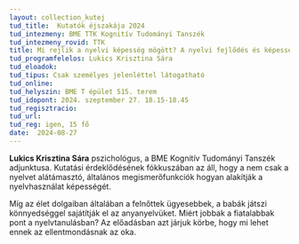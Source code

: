 ```yaml
---
layout: collection_kutej
tud_title:  Kutatók éjszakája 2024
tud_intezmeny: BME TTK Kognitív Tudományi Tanszék
tud_intezmeny_rovid: TTK
title: Mi rejlik a nyelvi képesség mögött? A nyelvi fejlődés és képesség kognitív háttere
tud_programfelelos: Lukics Krisztina Sára
tud_eloadok:
tud_tipus: Csak személyes jelenléttel látogatható
tud_online: 
tud_helyszin: BME T épület 515. terem
tud_idopont: 2024. szeptember 27. 18.15-18.45
tud_regisztracio: 
tud_url: 
tud_reg: igen, 15 fő
date:  2024-08-27
---
```


**Lukics Krisztina Sára** pszichológus, a BME Kognitív Tudományi Tanszék adjunktusa. Kutatási érdeklődésének fókkuszában az áll, hogy a nem csak a nyelvet alátámasztó, általános megismerőfunkciók hogyan alakítják a nyelvhasználat képességét.

Míg az élet dolgaiban általában a felnőttek ügyesebbek, a babák játszi könnyedséggel sajátítják el az anyanyelvüket. Miért jobbak a fiatalabbak pont a nyelvtanulásban? Az előadásban azt járjuk körbe, hogy mi lehet ennek az ellentmondásnak az oka.
